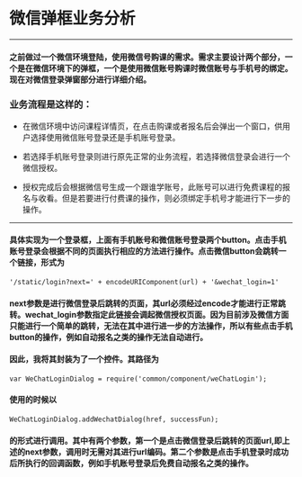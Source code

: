 # 微信弹框业务分析
---
#### 之前做过一个微信环境登陆，使用微信号购课的需求。需求主要设计两个部分，一个是在微信环境下的弹框，一个是使用微信账号购课时微信账号与手机号的绑定。现在对微信登录弹窗部分进行详细介绍。

### 业务流程是这样的：

* 在微信环境中访问课程详情页，在点击购课或者报名后会弹出一个窗口，供用户选择使用微信账号登录还是手机账号登录。

* 若选择手机账号登录则进行原先正常的业务流程，若选择微信登录会进行一个微信授权。

* 授权完成后会根据微信号生成一个跟谁学账号，此账号可以进行免费课程的报名与收看。但是若要进行付费课的操作，则必须绑定手机号才能进行下一步的操作。

---
#### 具体实现为一个登录框，上面有手机账号和微信账号登录两个button。点击手机账号登录会根据不同的页面执行相应的方法进行操作。点击微信button会跳转一个链接，形式为
    '/static/login?next=' + encodeURIComponent(url) + '&wechat_login=1'
#### next参数是进行微信登录后跳转的页面，其url必须经过encode才能进行正常跳转。wechat_login参数指定此链接会调起微信授权页面。因为目前涉及微信方面只能进行一个简单的跳转，无法在其中进行进一步的方法操作，所以有些点击手机button的操作，例如自动报名之类的操作无法自动进行。
#### 因此，我将其封装为了一个控件。其路径为
    var WeChatLoginDialog = require('common/component/weChatLogin');
#### 使用的时候以
    WeChatLoginDialog.addWechatDialog(href, successFun);
#### 的形式进行调用。其中有两个参数，第一个是点击微信登录后跳转的页面url,即上述的next参数，调用时无需对其进行url编码。第二个参数是点击手机登录时成功后所执行的回调函数，例如手机账号登录后免费自动报名之类的操作。